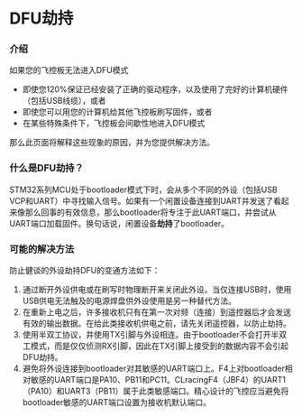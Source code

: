 # DFU劫持

### 介绍

如果您的飞控板无法进入DFU模式

* 即使您120%保证已经安装了正确的驱动程序，以及使用了完好的计算机硬件（包括USB线缆），或者
* 即使您可以用您的计算机给其他飞控板刷写固件，或者
* 在某些特殊条件下，飞控板会间歇性地进入DFU模式

那么此页面将解释这些现象的原因，并为您提供解决方法。

### 什么是DFU劫持？

STM32系列MCU处于bootloader模式下时，会从多个不同的外设（包括USB VCP和UART）中寻找输入信号。如果有一个闲置设备连接到UART并发送了看起来像那么回事的有效信息，那么bootloader将专注于此UART端口，并尝试从UART端口加载固件。换句话说，闲置设备**劫持**了bootloader。

### 可能的解决方法

防止健谈的外设劫持DFU的变通方法如下：

1. 通过断开外设供电或在刷写时物理断开来关闭此外设。当仅连接USB时，使用USB供电无法触及的电源焊盘供外设使用是另一种替代方法。
2. 在重新上电之后，许多接收机只有在第一次对频（连接）到遥控器后才会发送有效的输出数据。在给此类接收机供电之前，请先关闭遥控器，以防止劫持。
3. 使用半双工协议，并使用TX引脚与外设相连。由于bootloader不会打开半双工模式，而是仅仅侦测RX引脚，因此在TX引脚上接受到的数据内容不会引起DFU劫持。
4. 避免将外设连接到bootloader对其敏感的UART端口上。F4上对bootloader相对敏感的UART端口是PA10、PB11和PC11。CLracingF4（JBF4）的UART1（PA10）和UART3（PB11）属于此类敏感端口。精心设计的飞控应当避免将bootloader敏感的UART端口设置为接收机默认端口。
